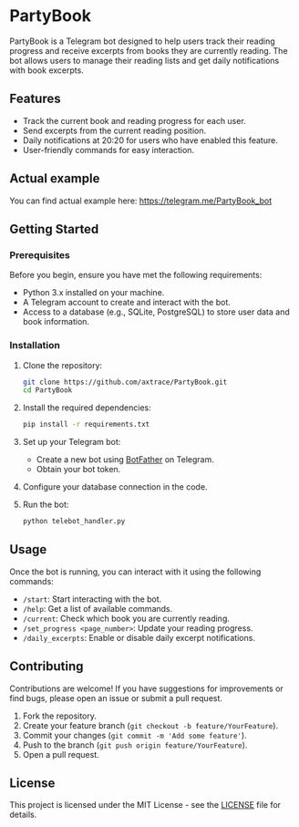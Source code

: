 # PartyBook

PartyBook is a Telegram bot designed to help users track their reading progress and receive excerpts from books they are currently reading. The bot allows users to manage their reading lists and get daily notifications with book excerpts.

## Features

- Track the current book and reading progress for each user.
- Send excerpts from the current reading position.
- Daily notifications at 20:20 for users who have enabled this feature.
- User-friendly commands for easy interaction.

## Actual example

You can find actual example here: https://telegram.me/PartyBook_bot

## Getting Started

### Prerequisites

Before you begin, ensure you have met the following requirements:

- Python 3.x installed on your machine.
- A Telegram account to create and interact with the bot.
- Access to a database (e.g., SQLite, PostgreSQL) to store user data and book information.

### Installation

1. Clone the repository:
   ```bash
   git clone https://github.com/axtrace/PartyBook.git
   cd PartyBook
   ```

2. Install the required dependencies:
   ```bash
   pip install -r requirements.txt
   ```

3. Set up your Telegram bot:
   - Create a new bot using [BotFather](https://core.telegram.org/bots#botfather) on Telegram.
   - Obtain your bot token.

4. Configure your database connection in the code.

5. Run the bot:
   ```bash
   python telebot_handler.py
   ```

## Usage

Once the bot is running, you can interact with it using the following commands:

- `/start`: Start interacting with the bot.
- `/help`: Get a list of available commands.
- `/current`: Check which book you are currently reading.
- `/set_progress <page_number>`: Update your reading progress.
- `/daily_excerpts`: Enable or disable daily excerpt notifications.

## Contributing

Contributions are welcome! If you have suggestions for improvements or find bugs, please open an issue or submit a pull request.

1. Fork the repository.
2. Create your feature branch (`git checkout -b feature/YourFeature`).
3. Commit your changes (`git commit -m 'Add some feature'`).
4. Push to the branch (`git push origin feature/YourFeature`).
5. Open a pull request.

## License

This project is licensed under the MIT License - see the [LICENSE](LICENSE) file for details.
